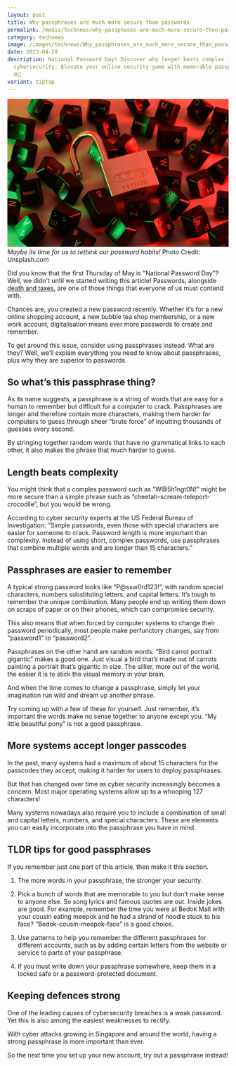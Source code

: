 ```yaml
---
layout: post
title: Why passphrases are much more secure than passwords
permalink: /media/technews/why-passphases-are-much-more-secure-than-passwords/
category: technews
image: /images/technews/Why_passphrases_are_much_more_secure_than_passwords.jpg
date: 2023-04-28
description: National Password Day! Discover why longer beats complex in
  cybersecurity. Elevate your online security game with memorable passphrases!
  🌐🔑
variant: tiptap
---
```

![Lock it up. cybersecurity. phassphase](/images/technews/passwords-passphase.jpg)
*Maybe its time for us to rethink our password habits!* Photo Credit: Unsplash.com
  
Did you know that the first Thursday of May is "National Password Day"? Well, we didn't until we started writing this article! Passwords, alongside [death and taxes](https://en.wikipedia.org/wiki/Death_and_taxes_(idiom)#:~:text=%22Death%20and%20taxes%22%20is%20a,certain%2C%20except%20death%20and%20taxes.), are one of those things that everyone of us must contend with.

Chances are, you created a new password recently. Whether it’s for a new online shopping account, a new bubble tea shop membership, or a new work account, digitalisation means ever more passwords to create and remember. 

To get around this issue, consider using passphrases instead. What are they? Well, we’ll explain everything you need to know about passphrases, plus why they are superior to passwords. 

## So what’s this passphrase thing? 

As its name suggests, a passphrase is a string of words that are easy for a human to remember but difficult for a computer to crack. Passphrases are longer and therefore contain more characters, making them harder for computers to guess through sheer “brute force” of inputting thousands of guesses every second. 

By stringing together random words that have no grammatical links to each other, it also makes the phrase that much harder to guess.  

## Length beats complexity 

You might think that a complex password such as “W@5h1ngt0N!” might be more secure than a simple phrase such as “cheetah-scream-teleport-crocodile”, but you would be wrong. 

According to cyber security experts at the US Federal Bureau of Investigation: “Simple passwords, even those with special characters are easier for someone to crack. Password length is more important than complexity. Instead of using short, complex passwords, use passphrases that combine multiple words and are longer than 15 characters.”

## Passphrases are easier to remember

A typical strong password looks like “P@ssw0rd123!”, with random special characters, numbers substituting letters, and capital letters. It’s tough to remember the unique combination. Many people end up writing them down on scraps of paper or on their phones, which can compromise security. 

This also means that when forced by computer systems to change their password periodically, most people make perfunctory changes, say from “password1” to “password2”.

Passphrases on the other hand are random words. “Bird carrot portrait gigantic” makes a good one. Just visual a bird that’s made out of carrots painting a portrait that’s gigantic in size. The sillier, more out of the world, the easier it is to stick the visual memory in your brain. 

And when the time comes to change a passphrase, simply let your imagination run wild and dream up another phrase. 

Try coming up with a few of these for yourself. Just remember, it’s important the words make no sense together to anyone except you. “My little beautiful pony” is not a good passphrase. 

## More systems accept longer passcodes

In the past, many systems had a maximum of about 15 characters for the passcodes they accept, making it harder for users to deploy passphrases. 

But that has changed over time as cyber security increasingly becomes a concern. Most major operating systems allow up to a whooping 127 characters!

Many systems nowadays also require you to include a combination of small and capital letters, numbers, and special characters. These are elements you can easily incorporate into the passphrase you have in mind. 

## TLDR tips for good passphrases

If you remember just one part of this article, then make it this section.

1) The more words in your passphrase, the stronger your security. 

2) Pick a bunch of words that are memorable to you but don’t make sense to anyone else. So song lyrics and famous quotes are out. Inside jokes are good. For example, remember the time you were at Bedok Mall with your cousin eating meepok and he had a strand of noodle stuck to his face? “Bedok-cousin-meepok-face” is a good choice. 

3) Use patterns to help you remember the different passphrases for different accounts, such as by adding certain letters from the website or service to parts of your passphrase. 

4) If you must write down your passphrase somewhere, keep them in a locked safe or a password-protected document. 

## Keeping defences strong
One of the leading causes of cybersecurity breaches is a weak password. Yet this is also among the easiest weaknesses to rectify. 

With cyber attacks growing in Singapore and around the world, having a strong passphrase is more important than ever. 

So the next time you set up your new account, try out a passphrase instead!
